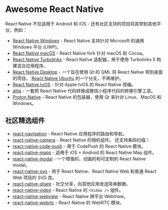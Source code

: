 Awesome React Native
===

React Native 不仅适用于 Android 和 iOS - 还有社区支持的项目将其带到其他平台，例如：

- [React Native Windows](https://github.com/Microsoft/react-native-windows) - React Native 支持针对 Microsoft 的通用 Windows 平台 (UWP)。
- [React Native macOS](https://github.com/microsoft/react-native-macos) - React Native fork 针对 macOS 和 Cocoa。
- [React Native Turbolinks](https://github.com/lazaronixon/react-native-turbolinks) - React Native 适配器，用于使用 Turbolinks 5 构建混合应用程序。
- [React Native Desktop](https://github.com/status-im/react-native-desktop) - 一个旨在使用 Qt 的 QML 将 React Native 带到桌面的项目。 [React Native Ubuntu](https://github.com/CanonicalLtd/react-native/) 的一个分支，不再维护。
- [React Native tvOS](https://github.com/react-native-community/react-native-tvos) - 针对 Apple tvOS 的 React Native 改编。
- [alita](https://github.com/areslabs/alita) - 一套把 React Native 代码转换成微信小程序代码的转换引擎工具。
- [Proton Native](https://github.com/kusti8/proton-native) - React Native 的包装器，使用 Qt 来针对 Linux、MacOS 和 Windows。

## 社区精选组件

- [react-navigation](https://github.com/react-navigation/react-navigation) - React Native 应用程序的路由和导航。
- [react-native-camera](https://github.com/react-native-camera/react-native-camera) - React Native 的相机组件。 还支持条码扫描！
- [react-native-code-push](https://github.com/microsoft/react-native-code-push) - 用于 CodePush 的 React Native 模块。
- [react-native-maps](https://github.com/react-native-maps/react-native-maps) - 适用于 iOS + Android 的 React Native Map 组件。
- [react-native-modal](https://github.com/react-native-modal/react-native-modal) - 一个增强的、动画的和可定制的 React Native modal。
- [react-native-svg](https://github.com/react-native-svg/react-native-svg) - 用于 React Native、React Native Web 和普通 React Web 项目的 SVG 库。
- [react-native-share](https://github.com/react-native-share/react-native-share) - 社交分享，向其他应用发送简单数据。
- [react-native-video](https://github.com/react-native-video/react-native-video) - React Native 的 `<Video />` 组件。
- [react-native-webview](https://github.com/react-native-webview/react-native-webview) - React Native 跨平台 WebView。
- [react-native-webrtc](https://github.com/react-native-webrtc/react-native-webrtc) - React Native 的 WebRTC 模块。